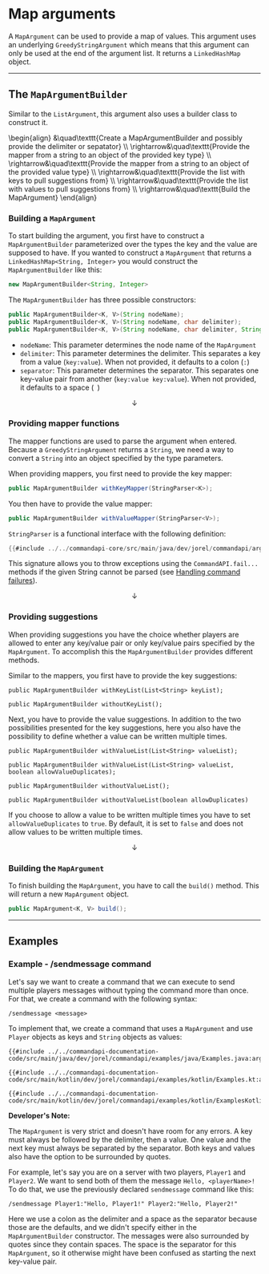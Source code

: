 # Map arguments

A `MapArgument` can be used to provide a map of values. This argument uses an underlying `GreedyStringArgument` which means that this argument can only be used at the end of the argument list.
It returns a `LinkedHashMap` object.

----

## The `MapArgumentBuilder`

Similar to the `ListArgument`, this argument also uses a builder class to construct it.

\begin{align}
&\quad\texttt{Create a MapArgumentBuilder and possibly provide the delimiter or sepatator} \\\\
\rightarrow&\quad\texttt{Provide the mapper from a string to an object of the provided key type} \\\\
\rightarrow&\quad\texttt{Provide the mapper from a string to an object of the provided value type} \\\\
\rightarrow&\quad\texttt{Provide the list with keys to pull suggestions from} \\\\
\rightarrow&\quad\texttt{Provide the list with values to pull suggestions from} \\\\
\rightarrow&\quad\texttt{Build the MapArgument}
\end{align}

### Building a `MapArgument`

To start building the argument, you first have to construct a `MapArgumentBuilder` parameterized over the types the key and the value are supposed to have.
If you wanted to construct a `MapArgument` that returns a `LinkedHashMap<String, Integer>` you would construct the `MapArgumentBuilder` like this:

```java
new MapArgumentBuilder<String, Integer>
```

The `MapArgumentBuilder` has three possible constructors:

```java
public MapArgumentBuilder<K, V>(String nodeName);
public MapArgumentBuilder<K, V>(String nodeName, char delimiter);
public MapArgumentBuilder<K, V>(String nodeName, char delimiter, String separator)
```

- `nodeName`: This parameter determines the node name of the `MapArgument`
- `delimiter`: This parameter determines the delimiter. This separates a key from a value (`key:value`). When not provided, it defaults to a colon (`:`)
- `separator`: This parameter determines the separator. This separates one key-value pair from another (`key:value key:value`). When not provided, it defaults to a space <!-- markdownlint-disable-line MD038 -->(` `)

$$\downarrow$$

### Providing mapper functions

The mapper functions are used to parse the argument when entered. Because a `GreedyStringArgument`
returns a `String`, we need a way to convert a `String` into an object specified by the type parameters.

When providing mappers, you first need to provide the key mapper:

```java
public MapArgumentBuilder withKeyMapper(StringParser<K>);
```

You then have to provide the value mapper:

```java
public MapArgumentBuilder withValueMapper(StringParser<V>);
```

`StringParser` is a functional interface with the following definition:

```java
{{#include ../../commandapi-core/src/main/java/dev/jorel/commandapi/arguments/StringParser.java:Declaration}}
```

This signature allows you to throw exceptions using the `CommandAPI.fail...` methods if the given String cannot be parsed (see [Handling command failures](./commandfailures.md)).

$$\downarrow$$

### Providing suggestions

When providing suggestions you have the choice whether players are allowed to enter any key/value pair or only key/value pairs specified by the `MapArgument`.
To accomplish this the `MapArgumentBuilder` provides different methods.

Similar to the mappers, you first have to provide the key suggestions:

<div class="multi-pre">

```java,Only_certain_keys_(recommended)
public MapArgumentBuilder withKeyList(List<String> keyList);
```

```java,Any_key
public MapArgumentBuilder withoutKeyList();
```

</div>

Next, you have to provide the value suggestions. In addition to the two possibilities presented for the key suggestions, here you also have the possibility to define
whether a value can be written multiple times.

<div class="multi-pre">

```java,Only_certain_values_(recommended)
public MapArgumentBuilder withValueList(List<String> valueList);

public MapArgumentBuilder withValueList(List<String> valueList, boolean allowValueDuplicates);
```

```java,Any_value
public MapArgumentBuilder withoutValueList();

public MapArgumentBuilder withoutValueList(boolean allowDuplicates)
```

</div>

If you choose to allow a value to be written multiple times you have to set `allowValueDuplicates` to `true`. By default, it is set to `false` and
does not allow values to be written multiple times.

$$\downarrow$$

### Building the `MapArgument`

To finish building the `MapArgument`, you have to call the `build()` method. This will return a new `MapArgument` object.

```java
public MapArgument<K, V> build();
```

----

## Examples

<div class="example">

### Example - /sendmessage command

Let's say we want to create a command that we can execute to send multiple players messages without typing the command more than once. For that, we create a command with the following syntax:

```mccmd
/sendmessage <message>
```

To implement that, we create a command that uses a `MapArgument` and use `Player` objects as keys and `String` objects as values:

<div class="multi-pre">

```java,Java
{{#include ../../commandapi-documentation-code/src/main/java/dev/jorel/commandapi/examples/java/Examples.java:argumentMap1}}
```

```kotlin,Kotlin
{{#include ../../commandapi-documentation-code/src/main/kotlin/dev/jorel/commandapi/examples/kotlin/Examples.kt:argumentMap1}}
```

```kotlin,Kotlin_DSL
{{#include ../../commandapi-documentation-code/src/main/kotlin/dev/jorel/commandapi/examples/kotlin/ExamplesKotlinDSL.kt:argumentMap1}}
```

</div>

<div class="warning">

**Developer's Note:**

The `MapArgument` is very strict and doesn't have room for any errors. A key must always be followed by the delimiter, then a value. One value and the next key must always be separated by the separator. Both keys and values also have the option to be surrounded by quotes.

For example, let's say you are on a server with two players, `Player1` and `Player2`. We want to send both of them the message `Hello, <playerName>!`
To do that, we use the previously declared `sendmessage` command like this:

```mccmd
/sendmessage Player1:"Hello, Player1!" Player2:"Hello, Player2!"
```

Here we use a colon as the delimiter and a space as the separator because those are the defaults, and we didn't specify either in the `MapArgumentBuilder` constructor. The messages were also surrounded by quotes since they contain spaces. The space is the separator for this `MapArgument`, so it otherwise might have been confused as starting the next key-value pair.

</div>

</div>
